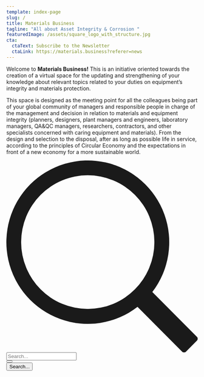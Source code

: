 ```yaml
---
template: index-page
slug: /
title: Materials Business
tagline: "All about Asset Integrity & Corrosion "
featuredImage: /assets/square_logo_with_structure.jpg
cta:
  ctaText: Subscribe to the Newsletter
  ctaLink: https://materials.business?referer=news
---
```

Welcome to **Materials Business!** This is an initiative oriented towards the creation of a virtual space for the updating and strengthening of your knowledge about relevant topics related to your duties on equipment’s integrity and materials protection.

 This space is designed as the meeting point for all the colleagues being part of your global community of managers and responsible people in charge of the management and decision in relation to materials and equipment integrity (planners, designers, plant managers and engineers, laboratory managers, QA&QC managers, researchers, contractors, and other specialists concerned with caring equipment and materials). From the design and selection to the disposal, after as long as possible life in service, according to the principles of Circular Economy and the expectations in front of a new economy for a more sustainable world.



<form class="wdVIxK" data-testid="search-box-form" role="search" action="https://www.infinitygrowth.ca/search"><div class="aXOBOn"><div class="KsMOVs"></div><div class="ipSfdV" data-testid="search-icon"><div class="TmqMif wixui-search-bar__icon"><svg xmlns="http://www.w3.org/2000/svg" viewBox="5 5 14 14"><path fill="currentColor" d="m15.683 14.6 3.265 3.265a.2.2 0 0 1 0 .282l-.8.801a.2.2 0 0 1-.283 0l-3.266-3.265a5.961 5.961 0 1 1 1.084-1.084zm-4.727 1.233a4.877 4.877 0 1 0 0-9.754 4.877 4.877 0 0 0 0 9.754z"></path></svg></div></div><div class="nNn3mc"><div class="LYhw1A"><div id="search-box-input-comp-ldxdzbu7" class="ZXdXNL FwtNU8 wixui-search-bar__input wixui-text-input" data-testid="search-box-input"><div class="pUnTVX"><input type="search" name="q" id="input_search-box-input-comp-ldxdzbu7" class="KvoMHf has-custom-focus wixui-text-input__input" value="" placeholder="Search..." aria-required="false" maxlength="100" autocomplete="off" aria-label="Search..."></div></div></div></div><button aria-label="Search..." class="lS0Z88 has-custom-focus" type="submit"><div class="TmqMif wixui-search-bar__icon"><svg xmlns="http://www.w3.org/2000/svg" viewBox="5 5 14 14"><path fill="currentColor" d="m15.683 14.6 3.265 3.265a.2.2 0 0 1 0 .282l-.8.801a.2.2 0 0 1-.283 0l-3.266-3.265a5.961 5.961 0 1 1 1.084-1.084zm-4.727 1.233a4.877 4.877 0 1 0 0-9.754 4.877 4.877 0 0 0 0 9.754z"></path></svg></div></button></div><input type="submit" class="shCc15" tabindex="-1" aria-hidden="true" value="Search..."></form>

